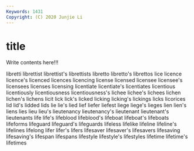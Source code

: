 ```yaml
---
Keywords: 1431
Copyright: (C) 2020 Junjie Li
---
```


# title

Write contents here!!!
 
libretti 
librettist
librettist's 
librettists 
libretto 
libretto's 
librettos 
lice 
licence 
licence's 
licenced 
licences
licencing 
license 
licensed 
licensee 
licensee's 
licensees 
licenses 
licensing 
licentiate 
licentiate's
licentiates 
licentious 
licentiously 
licentiousness 
licentiousness's 
lichee 
lichee's 
lichees 
lichen 
lichen's
lichens 
licit 
lick 
lick's 
licked 
licking 
licking's 
lickings 
licks 
licorices
lid 
lid's 
lidded 
lids 
lie 
lie's 
lied 
lief 
liefer 
liefest
liege 
liege's 
lieges 
lien 
lien's 
liens 
lies 
lieu 
lieu's 
lieutenancy
lieutenancy's 
lieutenant 
lieutenant's 
lieutenants 
life 
life's 
lifeblood 
lifeblood's 
lifeboat 
lifeboat's
lifeboats 
lifeforms 
lifeguard 
lifeguard's 
lifeguards 
lifeless 
lifelike 
lifeline 
lifeline's 
lifelines
lifelong 
lifer 
lifer's 
lifers 
lifesaver 
lifesaver's 
lifesavers 
lifesaving 
lifesaving's 
lifespan
lifespans 
lifestyle 
lifestyle's 
lifestyles 
lifetime 
lifetime's 
lifetimes 
